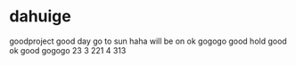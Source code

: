 # dahuige
goodproject
good day
go to sun
haha
will be on
ok 
gogogo
good
hold good
ok
good
gogogo
23
3
221
4
313
